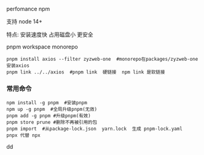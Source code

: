 perfomance npm

支持 node 14+

特点: 安装速度快 占用磁盘小 更安全

pnpm workspace monorepo

```shell
pnpm install axios --filter zyzweb-one  #monorepo在packages/zyzweb-one安装axios
pnpm link ../../axios  #pnpm link  硬链接  npm link 是软链接

```



### 常用命令

```shell
npm install -g pnpm  #安装pnpm
npm up -g pnpm  #全局升级pnpm(无效)
pnpm add -g pnpm #升级pnpm(有效)
pnpm store prune #删除不再被引用的包
pnpm import  #从package-lock.json  yarn.lock  生成 pnpm-lock.yaml
pnpx 代替 npx
```

dd

